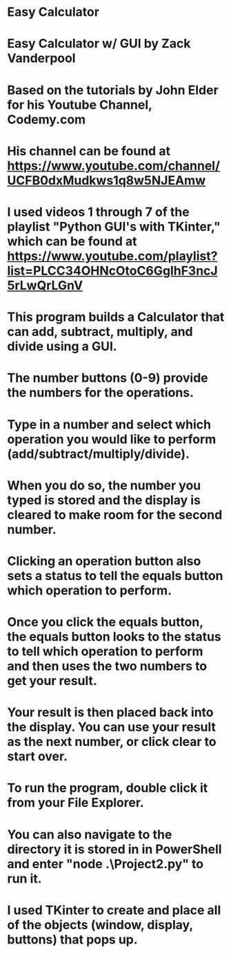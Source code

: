 Easy Calculator
======

# Easy Calculator w/ GUI by Zack Vanderpool
# Based on the tutorials by John Elder for his Youtube Channel, Codemy.com
# His channel can be found at https://www.youtube.com/channel/UCFB0dxMudkws1q8w5NJEAmw
# I used videos 1 through 7 of the playlist "Python GUI's with TKinter," which can be found at https://www.youtube.com/playlist?list=PLCC34OHNcOtoC6GglhF3ncJ5rLwQrLGnV

# This program builds a Calculator that can add, subtract, multiply, and divide using a GUI.
# The number buttons (0-9) provide the numbers for the operations.
# Type in a number and select which operation you would like to perform (add/subtract/multiply/divide).
# When you do so, the number you typed is stored and the display is cleared to make room for the second number. 
# Clicking an operation button also sets a status to tell the equals button which operation to perform.
# Once you click the equals button, the equals button looks to the status to tell which operation to perform and then uses the two numbers to get your result.
# Your result is then placed back into the display. You can use your result as the next number, or click clear to start over.

# To run the program, double click it from your File Explorer.
# You can also navigate to the directory it is stored in in PowerShell and enter "node .\Project2.py" to run it.

# I used TKinter to create and place all of the objects (window, display, buttons) that pops up.